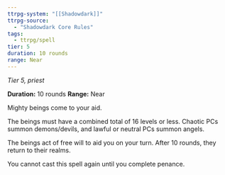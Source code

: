 ```yaml
---
ttrpg-system: "[[Shadowdark]]"
ttrpg-source: 
  - "Shadowdark Core Rules"
tags:
  - ttrpg/spell
tier: 5
duration: 10 rounds
range: Near
---
```

*Tier 5, priest*

**Duration:** 10 rounds
**Range:** Near

Mighty beings come to your aid.

The beings must have a combined total of 16 levels or less. Chaotic PCs summon demons/devils, and lawful or neutral PCs summon angels.

The beings act of free will to aid you on your turn. After 10 rounds, they return to their realms.

You cannot cast this spell again until you complete penance.


